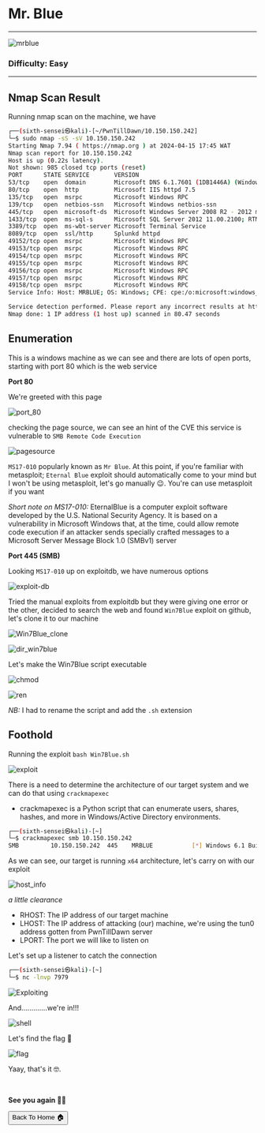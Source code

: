# Mr. Blue

***
![mrblue](https://github.com/sixth-sensei/sixth-sensei.github.io/assets/31647166/fb9e9ef6-9491-46f0-bfe4-f5d7f1eb79fa)

### Difficulty: Easy

***

## Nmap Scan Result

Running nmap scan on the machine, we have

```bash
┌──(sixth-sensei㉿kali)-[~/PwnTillDawn/10.150.150.242]
└─$ sudo nmap -sS -sV 10.150.150.242
Starting Nmap 7.94 ( https://nmap.org ) at 2024-04-15 17:45 WAT
Nmap scan report for 10.150.150.242
Host is up (0.22s latency).
Not shown: 985 closed tcp ports (reset)
PORT      STATE SERVICE       VERSION
53/tcp    open  domain        Microsoft DNS 6.1.7601 (1DB1446A) (Windows Server 2008 R2 SP1)
80/tcp    open  http          Microsoft IIS httpd 7.5
135/tcp   open  msrpc         Microsoft Windows RPC
139/tcp   open  netbios-ssn   Microsoft Windows netbios-ssn
445/tcp   open  microsoft-ds  Microsoft Windows Server 2008 R2 - 2012 microsoft-ds (workgroup: WORKGROUP)
1433/tcp  open  ms-sql-s      Microsoft SQL Server 2012 11.00.2100; RTM
3389/tcp  open  ms-wbt-server Microsoft Terminal Service
8089/tcp  open  ssl/http      Splunkd httpd
49152/tcp open  msrpc         Microsoft Windows RPC
49153/tcp open  msrpc         Microsoft Windows RPC
49154/tcp open  msrpc         Microsoft Windows RPC
49155/tcp open  msrpc         Microsoft Windows RPC
49156/tcp open  msrpc         Microsoft Windows RPC
49157/tcp open  msrpc         Microsoft Windows RPC
49158/tcp open  msrpc         Microsoft Windows RPC
Service Info: Host: MRBLUE; OS: Windows; CPE: cpe:/o:microsoft:windows_server_2008:r2:sp1, cpe:/o:microsoft:windows

Service detection performed. Please report any incorrect results at https://nmap.org/submit/ .
Nmap done: 1 IP address (1 host up) scanned in 80.47 seconds    

```

## Enumeration

This is a windows machine as we can see and there are lots of open ports, starting with port 80 which is the web service

**Port 80**

We're greeted with this page

![port_80](https://github.com/sixth-sensei/sixth-sensei.github.io/assets/31647166/dfc4d972-14f3-482e-bb0c-0b43eb91a9f5)

checking the page source, we can see an hint of the CVE this service is vulnerable to `SMB Remote Code Execution`

![pagesource](https://github.com/sixth-sensei/sixth-sensei.github.io/assets/31647166/fb6a1446-e4a9-466f-9b03-72bb15c826ff)

`MS17-010` popularly known as `Mr Blue`. At this point, if you're familiar with metasploit; `Eternal Blue` exploit should automatically come to your mind but I won't be using metasploit, let's go manually 😉. You're can use metasploit if you want

_Short note on MS17-010:_ EternalBlue is a computer exploit software developed by the U.S. National Security Agency. It is based on a vulnerability in Microsoft Windows that, at the time, could allow remote code execution if an attacker sends specially crafted messages to a Microsoft Server Message Block 1.0 (SMBv1) server

**Port 445 (SMB)**

Looking `MS17-010` up on exploitdb, we have numerous options

![exploit-db](https://github.com/sixth-sensei/sixth-sensei.github.io/assets/31647166/2be0259d-2857-4227-97c9-8f7b510f30e1)

Tried the manual exploits from exploitdb but they were giving one error or the other, decided to search the web and found `Win7Blue` exploit on github, let's clone it to our machine

![Win7Blue_clone](https://github.com/sixth-sensei/sixth-sensei.github.io/assets/31647166/034b3ae0-57ee-449a-9d80-cbd3d3111599)

![dir_win7blue](https://github.com/sixth-sensei/sixth-sensei.github.io/assets/31647166/9e6a7c71-a59b-46d1-bc68-1cf354ee8ad5)

Let's make the Win7Blue script executable 

![chmod](https://github.com/sixth-sensei/sixth-sensei.github.io/assets/31647166/4df2cf31-e996-4f98-82f1-4f95368a4fef)

![ren](https://github.com/sixth-sensei/sixth-sensei.github.io/assets/31647166/6ac4b811-7020-4081-b4ed-6f8e78504c00)

_NB:_ I had to rename the script and add the `.sh` extension


## Foothold

Running the exploit `bash Win7Blue.sh`

![exploit](https://github.com/sixth-sensei/sixth-sensei.github.io/assets/31647166/db03bdee-f740-47a4-86b4-85c9bc2cd862)

There is a need to determine the architecture of our target system and we can do that using `crackmapexec`

- crackmapexec is a Python script that can enumerate users, shares, hashes, and more in Windows/Active Directory environments.

```bash
┌──(sixth-sensei㉿kali)-[~]
└─$ crackmapexec smb 10.150.150.242
SMB         10.150.150.242  445    MRBLUE           [*] Windows 6.1 Build 7601 x64 (name:MRBLUE) (domain:MrBlue) (signing:False) (SMBv1:False)

```
As we can see, our target is running `x64` architecture, let's carry on with our exploit

![host_info](https://github.com/sixth-sensei/sixth-sensei.github.io/assets/31647166/08c5b371-97d9-428f-bcf8-dbcbbcf011a4)

_a little clearance_

- RHOST: The IP address of our target machine
- LHOST: The IP address of attacking (our) machine, we're using the tun0 address gotten from PwnTillDawn server
- LPORT: The port we will like to listen on

Let's set up a listener to catch the connection

```bash
┌──(sixth-sensei㉿kali)-[~]
└─$ nc -lnvp 7979
```
![Exploiting](https://external-content.duckduckgo.com/iu/?u=https%3A%2F%2Fmedia.tenor.co%2Fimages%2Fd5da666a1dabd19856f4e911b2ed613e%2Fraw&f=1&nofb=1&ipt=eb294506ccdf34252d616437578006783a84e806cfc5052bbf291384b238de36&ipo=images)

And.............we're in!!!

![shell](https://github.com/sixth-sensei/sixth-sensei.github.io/assets/31647166/09492d63-3386-4675-b875-dec8f5811f96)

Let's find the flag 🏁

![flag](https://github.com/sixth-sensei/sixth-sensei.github.io/assets/31647166/5b33eba3-7625-48c6-a460-2a455366d9e8)

Yaay, that's it 🤓.


<br>

**See you again 👋🏽**


<button onclick="window.location.href='https://sixth-sensei.github.io';">Back To Home 🏠</button>


